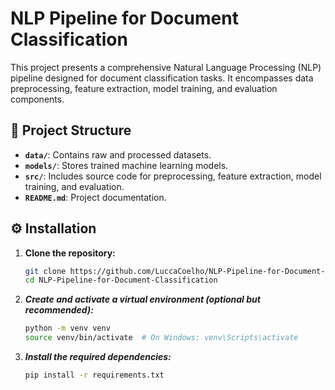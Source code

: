 # NLP Pipeline for Document Classification

This project presents a comprehensive Natural Language Processing (NLP) pipeline designed for document classification tasks. It encompasses data preprocessing, feature extraction, model training, and evaluation components.

## 📁 Project Structure

- **`data/`**: Contains raw and processed datasets.
- **`models/`**: Stores trained machine learning models.
- **`src/`**: Includes source code for preprocessing, feature extraction, model training, and evaluation.
- **`README.md`**: Project documentation.

## ⚙️ Installation

1. **Clone the repository:**

   ```bash
   git clone https://github.com/LuccaCoelho/NLP-Pipeline-for-Document-Classification.git
   cd NLP-Pipeline-for-Document-Classification
   
2. ***Create and activate a virtual environment (optional but recommended):***

     ```bash
     python -m venv venv
     source venv/bin/activate  # On Windows: venv\Scripts\activate
     
3. ***Install the required dependencies:***

     ```bash
     pip install -r requirements.txt
